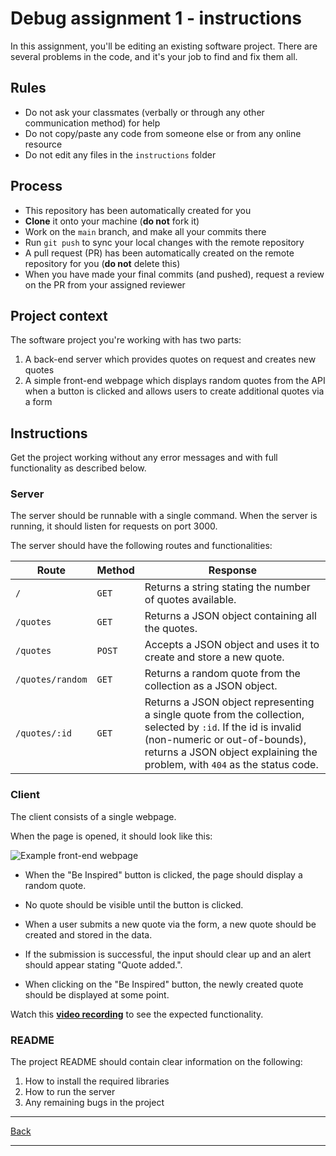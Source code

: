 # Debug assignment 1 - instructions

In this assignment, you'll be editing an existing software project. There are several problems in the code, and it's your job to find and fix them all.

## Rules

- Do not ask your classmates (verbally or through any other communication method) for help
- Do not copy/paste any code from someone else or from any online resource
- Do not edit any files in the `instructions` folder

## Process

- This repository has been automatically created for you
- **Clone** it onto your machine (**do not** fork it)
- Work on the `main` branch, and make all your commits there
- Run `git push` to sync your local changes with the remote repository
- A pull request (PR) has been automatically created on the remote repository for you (**do not** delete this)
- When you have made your final commits (and pushed), request a review on the PR from your assigned reviewer

## Project context

The software project you're working with has two parts:

1. A back-end server which provides quotes on request and creates new quotes
2. A simple front-end webpage which displays random quotes from the API when a button is clicked and allows users to create additional quotes via a form

## Instructions

Get the project working without any error messages and with full functionality as described below.

### Server

The server should be runnable with a single command. When the server is running, it should listen for requests on port 3000.

The server should have the following routes and functionalities:

| Route | Method | Response |
| --- | --- | --- |
| `/` | `GET` | Returns a string stating the number of quotes available. |
| `/quotes` | `GET` | Returns a JSON object containing all the quotes. |
| `/quotes` | `POST` | Accepts a JSON object and uses it to create and store a new quote. |
| `/quotes/random` | `GET` | Returns a random quote from the collection as a JSON object. |
| `/quotes/:id` | `GET` | Returns a JSON object representing a single quote from the collection, selected by `:id`. If the id is invalid (non-numeric or out-of-bounds), returns a JSON object explaining the problem, with `404` as the status code. |

### Client

The client consists of a single webpage.

When the page is opened, it should look like this:

![Example front-end webpage](./client-example.png)

- When the "Be Inspired" button is clicked, the page should display a random quote.

- No quote should be visible until the button is clicked.

- When a user submits a new quote via the form, a new quote should be created and stored in the data. 

- If the submission is successful, the input should clear up and an alert should appear stating "Quote added.". 

- When clicking on the "Be Inspired" button, the newly created quote should be displayed at some point.

Watch this [**video recording**](https://www.loom.com/share/b292735f96534977af85b3d6a1adeae3) to see the expected functionality.

### README

The project README should contain clear information on the following:

1. How to install the required libraries
2. How to run the server
3. Any remaining bugs in the project

---

[Back](../README.md)

---
